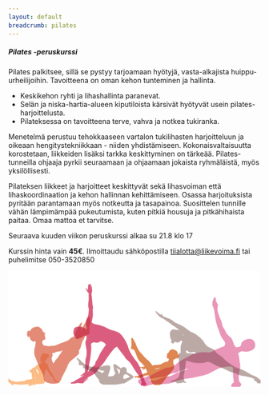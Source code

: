 ```yaml
---
layout: default
breadcrumb: pilates   
---
```


##### Pilates -peruskurssi

Pilates palkitsee, sillä se pystyy tarjoamaan hyötyjä, vasta-alkajista huippu-urheilijoihin. Tavoitteena on oman kehon tunteminen ja hallinta.

- Keskikehon ryhti ja lihashallinta paranevat. 
- Selän ja niska-hartia-alueen kiputiloista kärsivät hyötyvät usein pilates-harjoittelusta.
- Pilateksessa on tavoitteena terve, vahva ja notkea tukiranka. 

Menetelmä perustuu tehokkaaseen vartalon tukilihasten harjoitteluun ja oikeaan hengitystekniikkaan - niiden yhdistämiseen. Kokonaisvaltaisuutta korostetaan, liikkeiden lisäksi tarkka keskittyminen on tärkeää. Pilates-tunneilla ohjaaja pyrkii seuraamaan ja ohjaamaan jokaista ryhmäläistä, myös yksilöllisesti.

Pilateksen liikkeet ja harjoitteet keskittyvät sekä lihasvoiman että lihaskoordinaation ja kehon hallinnan kehittämiseen. Osassa harjoituksista pyritään parantamaan myös notkeutta ja tasapainoa.
Suosittelen tunnille vähän lämpimämpää pukeutumista, kuten pitkiä housuja ja pitkähihaista paitaa. Omaa mattoa et tarvitse.

Seuraava kuuden viikon peruskurssi alkaa su 21.8 klo 17

Kurssin hinta vain **45€**. Ilmoittaudu sähköpostilla [tiialotta@liikevoima.fi](mailto:tiialotta@liikevoima.fi) tai puhelimitse 050-3520850

![pilates](pilates.png)
